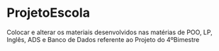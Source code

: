 # ProjetoEscola
Colocar e alterar os materiais desenvolvidos nas matérias de POO, LP, Inglês, ADS e Banco de Dados referente ao Projeto do 4ºBimestre
